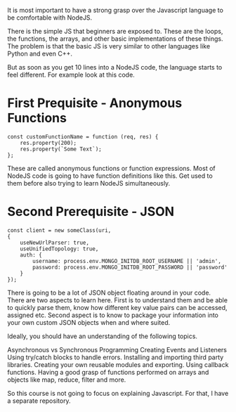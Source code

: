 It is most important to have a strong grasp over the Javascript language to be comfortable with NodeJS. 

There is the simple JS that beginners are exposed to. These are the loops, the functions, the arrays, and other basic implementations of these things. The problem is that the basic JS is very similar to other languages like Python and even C++.

But as soon as you get 10 lines into a NodeJS code, the language starts to feel different. For example look at this code. 

# First Prequisite - Anonymous Functions

```
const customFunctionName = function (req, res) {
    res.property(200);
    res.property(`Some Text`);
};
```
These are called anonymous functions or function expressions. Most of NodeJS code is going to have function definitions like this. Get used to them before also trying to learn NodeJS simultaneously. 

# Second Prerequisite - JSON

```
const client = new someClass(uri, 
{ 
	useNewUrlParser: true, 
	useUnifiedTopology: true,
	auth: {
		username: process.env.MONGO_INITDB_ROOT_USERNAME || 'admin',
		password: process.env.MONGO_INITDB_ROOT_PASSWORD || 'password'
	}
});
```
There is going to be a lot of JSON object floating around in your code. There are two aspects to learn here. First is to understand them and be able to quickly parse them, know how different key value pairs can be accessed, assigned etc. Second aspect is to know to package your information into your own custom JSON objects when and where suited.

Ideally, you should have an understanding of the following topics. 

Asynchronous vs Synchronous Programming
Creating Events and Listeners
Using try/catch blocks to handle errors. 
Installing and importing third party libraries. 
Creating your own reusable modules and exporting.
Using callback functions. 
Having a good grasp of functions performed on arrays and objects like map, reduce, filter and more. 

So this course is not going to focus on explaining Javascript. For that, I have a separate repository. 

